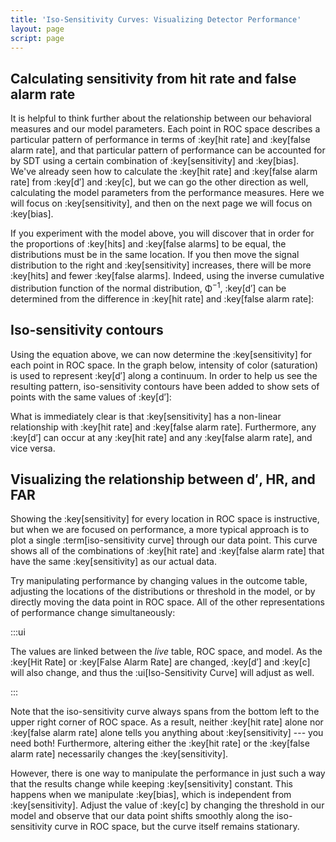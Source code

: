 ```yaml
---
title: 'Iso-Sensitivity Curves: Visualizing Detector Performance'
layout: page
script: page
---
```


## Calculating sensitivity from hit rate and false alarm rate

It is helpful to think further about the relationship between our behavioral measures and our model
parameters. Each point in ROC space describes a particular pattern of performance in terms of
:key[hit rate] and :key[false alarm rate], and that particular pattern of performance can be
accounted for by SDT using a certain combination of :key[sensitivity] and :key[bias]. We've already
seen how to calculate the :key[hit rate] and :key[false alarm rate] from :key[d′] and :key[c], but
we can go the other direction as well, calculating the model parameters from the performance
measures. Here we will focus on :key[sensitivity], and then on the next page we will focus on
:key[bias].

<sdt-example-interactive order="trm">
  <sdt-model interactive threshold bias distributions sensitivity color="outcome"></sdt-model>
</sdt-example-interactive>

If you experiment with the model above, you will discover that in order for the proportions of
:key[hits] and :key[false alarms] to be equal, the distributions must be in the same location. If
you then move the signal distribution to the right and :key[sensitivity] increases, there will be
more :key[hits] and fewer :key[false alarms]. Indeed, using the inverse cumulative distribution
function of the normal distribution, <span class="math-greek">Φ</span><sup class="exp">−1</sup>,
:key[d′] can be determined from the difference in :key[hit rate] and :key[false alarm rate]:

<sdt-equation-hrfar2d></sdt-equation-hrfar2d>

<sdt-equation-hrfar2d numeric interactive hit-rate=".5" false-alarm-rate=".5">
  </sdt-equation-hrfar2d>

## Iso-sensitivity contours

Using the equation above, we can now determine the :key[sensitivity] for each point in ROC space. In
the graph below, intensity of color (saturation) is used to represent :key[d′] along a continuum. In
order to help us see the resulting pattern, iso-sensitivity contours have been added to show sets of
points with the same values of :key[d′]:

<sdt-example-interactive>
  <roc-space contour="sensitivity" point="none" iso-d="none" iso-c="none"></roc-space>
</sdt-example-interactive>

What is immediately clear is that :key[sensitivity] has a non-linear relationship with :key[hit
rate] and :key[false alarm rate]. Furthermore, any :key[d′] can occur at any :key[hit rate] and any
:key[false alarm rate], and vice versa.

## Visualizing the relationship between <span class="math-var">d′</span>, HR, and FAR

Showing the :key[sensitivity] for every location in ROC space is instructive, but when we are
focused on performance, a more typical approach is to plot a single :term[iso-sensitivity curve]
through our data point. This curve shows all of the combinations of :key[hit rate] and :key[false
alarm rate] that have the same :key[sensitivity] as our actual data.

Try manipulating performance by changing values in the outcome table, adjusting the locations of the
distributions or threshold in the model, or by directly moving the data point in ROC space. All of
the other representations of performance change simultaneously:

<sdt-example-interactive order="trm">
  <detectable-table interactive numeric summary="stimulusRates accuracy" hits="80" misses="20"
    false-alarms="10" correct-rejections="90"></detectable-table>
  <roc-space interactive point="all" iso-d="all" iso-c="none"></roc-space>
  <sdt-model interactive threshold bias distributions sensitivity color="outcome"></sdt-model>
</sdt-example-interactive>

:::ui

The values are linked between the *live* table, ROC space, and model. As the :key[Hit Rate] or
:key[False Alarm Rate] are changed, :key[d′] and :key[c] will also change, and thus the
:ui[Iso-Sensitivity Curve] will adjust as well.

:::

Note that the iso-sensitivity curve always spans from the bottom left to the upper right corner of
ROC space. As a result, neither :key[hit rate] alone nor :key[false alarm rate] alone tells you
anything about :key[sensitivity] --- you need both! Furthermore, altering either the :key[hit rate]
or the :key[false alarm rate] necessarily changes the :key[sensitivity].

However, there is one way to manipulate the performance in just such a way that the results change
while keeping :key[sensitivity] constant. This happens when we manipulate :key[bias], which is
independent from :key[sensitivity]. Adjust the value of :key[c] by changing the threshold in our
model and observe that our data point shifts smoothly along the iso-sensitivity curve in ROC space,
but the curve itself remains stationary.
